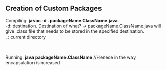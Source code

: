 <h2>Creation of Custom Packages</h2>

Compiling: **javac -d . packageName.ClassName.java**  <br>
-d: destination. Destination of what? -> packageName.ClassName.java will give .class file that needs to be stored in the specified destination. <br>
. : current directory
<br><br><br>


Running: **java packageName.ClassName** //Henece in the way encapsulation isincreased <br>
